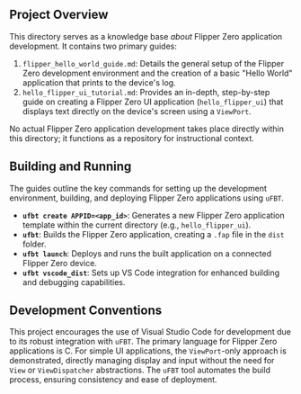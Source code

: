 ## Project Overview

This directory serves as a knowledge base *about* Flipper Zero application development. It contains two primary guides:

1.  `flipper_hello_world_guide.md`: Details the general setup of the Flipper Zero development environment and the creation of a basic "Hello World" application that prints to the device's log.
2.  `hello_flipper_ui_tutorial.md`: Provides an in-depth, step-by-step guide on creating a Flipper Zero UI application (`hello_flipper_ui`) that displays text directly on the device's screen using a `ViewPort`.

No actual Flipper Zero application development takes place directly within this directory; it functions as a repository for instructional context.

## Building and Running

The guides outline the key commands for setting up the development environment, building, and deploying Flipper Zero applications using `uFBT`.

*   **`ufbt create APPID=<app_id>`**: Generates a new Flipper Zero application template within the current directory (e.g., `hello_flipper_ui`).
*   **`ufbt`**: Builds the Flipper Zero application, creating a `.fap` file in the `dist` folder.
*   **`ufbt launch`**: Deploys and runs the built application on a connected Flipper Zero device.
*   **`ufbt vscode_dist`**: Sets up VS Code integration for enhanced building and debugging capabilities.

## Development Conventions

This project encourages the use of Visual Studio Code for development due to its robust integration with `uFBT`. The primary language for Flipper Zero applications is C. For simple UI applications, the `ViewPort`-only approach is demonstrated, directly managing display and input without the need for `View` or `ViewDispatcher` abstractions. The `uFBT` tool automates the build process, ensuring consistency and ease of deployment.